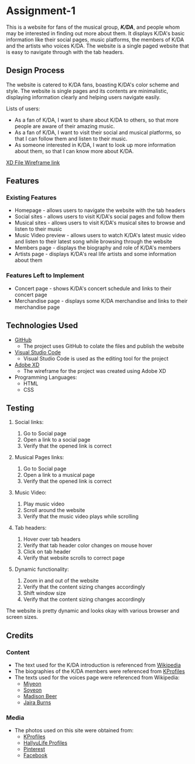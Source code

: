 # Assignment-1
This is a website for fans of the musical group, <strong><em>K/DA</em></strong>, and people whom may be interested in finding out more about them. It displays K/DA's basic information like their social pages, music platforms, the members of K/DA and the artists who voices K/DA. The website is a single paged website that is easy to navigate through with the tab headers.

## Design Process
The website is catered to K/DA fans, boasting K/DA's color scheme and style. The website is single pages and its contents are minimalistic, displaying information clearly and helping users navigate easily. 

Lists of users:
* As a fan of K/DA, I want to share about K/DA to others, so that more people are aware of their amazing music.
* As a fan of K/DA, I want to visit their social and musical platforms, so that I can follow them and listen to their music.
* As someone interested in K/DA, I want to look up more information about them, so that I can know more about K/DA.

[XD File Wireframe link](https://xd.adobe.com/view/88db58a3-1ff9-49ed-8a4d-84cbf546bbff-dd88/)

## Features
### Existing Features
* Homepage - allows users to navigate the website with the tab headers
* Social sites - allows users to visit K/DA's social pages and follow them
* Musical sites - allows users to visit K/DA's musical sites to browse and listen to their music
* Music Video preview - allows users to watch K/DA's latest music video and listen to their latest song while browsing through the website
* Members page - displays the biography and role of K/DA's members
* Artists page - displays K/DA's real life artists and some information about them
### Features Left to Implement
* Concert page - shows K/DA's concert schedule and links to their concert page
* Merchandise page - displays some K/DA merchandise and links to their merchandise page

## Technologies Used
* [GitHub](https://github.com/L-Rojean/Assignment-1)
    * The project uses GitHub to colate the files and publish the website
* [Visual Studio Code](https://code.visualstudio.com/)
    * Visual Studio Code is used as the editing tool for the project
* [Adobe XD](https://www.adobe.com/sea/products/xd.html)
    * The wireframe for the project was created using Adobe XD
* Programming Languages:
    * HTML
    * CSS
    
## Testing
1. Social links:
    1. Go to Social page
    2. Open a link to a social page
    3. Verify that the opened link is correct

2. Musical Pages links:
    1. Go to Social page
    2. Open a link to a musical page
    3. Verify that the opened link is correct
    
3. Music Video:
    1. Play music video
    2. Scroll around the website
    3. Verify that the music video plays while scrolling

4. Tab headers:
    1. Hover over tab headers
    2. Verify that tab header color changes on mouse hover
    3. Click on tab header
    4. Verify that website scrolls to correct page
    
5. Dynamic functionality:
    1. Zoom in and out of the website
    2. Verify that the content sizing changes accordingly
    3. Shift window size
    4. Verify that the content sizing changes accordingly

The website is pretty dynamic and looks okay with various browser and screen sizes.

## Credits
### Content
* The text used for the K/DA introduction is referenced from [Wikipedia](https://en.wikipedia.org/wiki/K/DA)
* The biographies of the K/DA members were referenced from [KProfiles](https://kprofiles.com/kda-members-profile/)
* The texts used for the voices page were referenced from Wikipedia:
    * [Miyeon](https://en.wikipedia.org/wiki/Cho_Mi-yeon)
    * [Soyeon](https://en.wikipedia.org/wiki/Jeon_So-yeon)
    * [Madison Beer](https://en.wikipedia.org/wiki/Madison_Beer)
    * [Jaira Burns](https://en.wikipedia.org/wiki/Jaira_Burns)
### Media
* The photos used on this site were obtained from:
    * [KProfiles](https://kprofiles.com/kda-members-profile/)
    * [HallyuLife Profiles](https://www.hallyulife.com/profiles/)
    * [Pinterest](https://www.pinterest.com/pin/623396773413409874/)
    * [Facebook](https://www.google.com/url?sa=i&url=https%3A%2F%2Fwww.facebook.com%2FJairaBurnsBrasil%2F&psig=AOvVaw3Qppq11SSpkaWqxjKum7GE&ust=1606563819908000&source=images&cd=vfe&ved=0CAIQjRxqFwoTCNiV_-DSou0CFQAAAAAdAAAAABAD)
    
